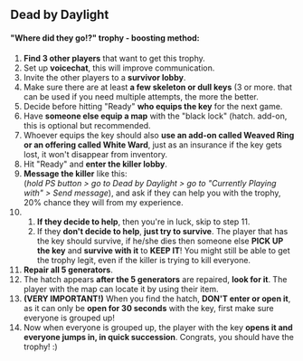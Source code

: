 ## Dead by Daylight

#### "Where did they go!?" trophy - boosting method:  

1. **Find 3 other players** that want to get this trophy.  
2. Set up **voicechat**, this will improve communication.  
3. Invite the other players to a **survivor lobby**.  
4. Make sure there are at least **a few skeleton or dull keys** (3 or more. that can be used if you need multiple attempts, the more the better.  
5. Decide before hitting "Ready" **who equips the key** for the next game.  
6. Have **someone else equip a map** with the "black lock" (hatch. add-on, this is optional but recommended.  
7. Whoever equips the key should also **use an add-on called Weaved Ring or an offering called White Ward**, just as an insurance if the key gets lost, it won't disappear from inventory.  
8. Hit "Ready" and **enter the killer lobby**.  
9. **Message the killer** like this:  
    (_hold PS button > go to Dead by Daylight > go to "Currently Playing with" > Send message_), and ask if they can help you with the trophy, 20% chance they will from my experience.  
10.
    1. **If they decide to help**, then you're in luck, skip to step 11.  
    2. If they **don't decide to help**, **just try to survive**. The player that has the key should survive, if he/she dies then someone else **PICK UP the key** and **survive with it** to **KEEP IT**! You might still be able to get the trophy legit, even if the killer is trying to kill everyone.  
11. **Repair all 5 generators**.  
12. The hatch appears **after the 5 generators** are repaired, **look for it**. The player with the map can locate it by using their item.  
13. **(VERY IMPORTANT!)** When you find the hatch, **DON'T enter or open it**, as it can only be **open for 30 seconds** with the key, first make sure everyone is grouped up!
14. Now when everyone is grouped up, the player with the key **opens it and everyone jumps in, in quick succession**. Congrats, you should have the trophy! :)  
